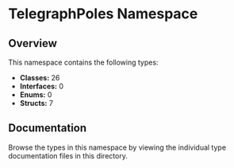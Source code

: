 # TelegraphPoles Namespace

## Overview

This namespace contains the following types:

- **Classes:** 26
- **Interfaces:** 0
- **Enums:** 0
- **Structs:** 7

## Documentation

Browse the types in this namespace by viewing the individual type documentation files in this directory.

